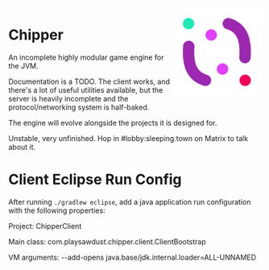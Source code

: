 <img src="doc/logo.png" align="right" width="180px"/>

# Chipper
An incomplete highly modular game engine for the JVM.

Documentation is a TODO. The client works, and there's a lot of useful utilities available, but the server is heavily incomplete and the protocol/networking system is half-baked.

The engine will evolve alongside the projects it is designed for.

Unstable, very unfinished. Hop in #lobby:sleeping.town on Matrix to talk about it.

# Client Eclipse Run Config

After running `./gradlew eclipse`, add a java application run configuration with the following properties:

Project: ChipperClient

Main class: com.playsawdust.chipper.client.ClientBootstrap

VM arguments: --add-opens java.base/jdk.internal.loader=ALL-UNNAMED
